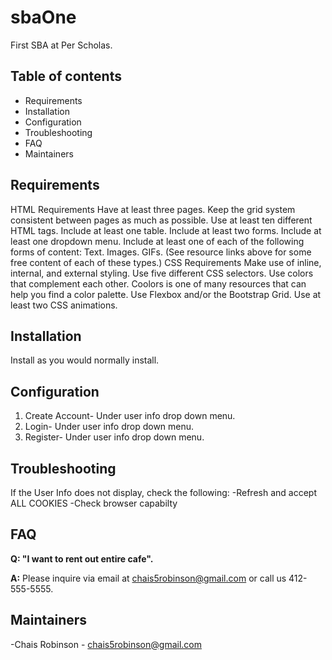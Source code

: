 # sbaOne
First SBA at Per Scholas.

## Table of contents

- Requirements
- Installation
- Configuration
- Troubleshooting
- FAQ
- Maintainers

## Requirements
HTML Requirements
Have at least three pages.
Keep the grid system consistent between pages as much as possible.
Use at least ten different HTML tags.
Include at least one table.
Include at least two forms.
Include at least one dropdown menu.
Include at least one of each of the following forms of content: 
Text.
Images.
GIFs.
(See resource links above for some free content of each of these types.)
CSS Requirements
Make use of inline, internal, and external styling.
Use five different CSS selectors.
Use colors that complement each other.
Coolors is one of many resources that can help you find a color palette.
Use Flexbox and/or the Bootstrap Grid.
Use at least two CSS animations.


## Installation
Install as you would normally install.


## Configuration
1. Create Account- Under user info drop down menu.
1. Login- Under user info drop down menu.
1. Register- Under user info drop down menu.


## Troubleshooting

If the User Info does not display, check the following:
-Refresh and accept ALL COOKIES 
-Check browser capabilty


## FAQ

**Q: "I want to rent out entire cafe".**

**A:** Please inquire via email at chais5robinson@gmail.com or call us 412-555-5555.

## Maintainers

-Chais Robinson - chais5robinson@gmail.com



